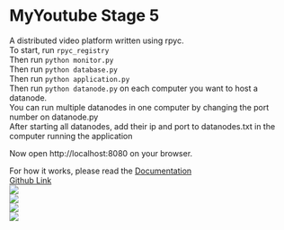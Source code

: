 # MyYoutube Stage 5
A distributed video platform written using rpyc.  
To start, run `rpyc_registry`  
Then run `python monitor.py`  
Then run `python database.py`  
Then run `python application.py`  
Then run `python datanode.py` on each computer you want to host a datanode.  
You can run multiple datanodes in one computer by changing the port number on datanode.py  
After starting all datanodes, add their ip and port to datanodes.txt in the computer running the application  

Now open http://localhost:8080 on your browser.  

For how it works, please read the [Documentation](MyYoutube%20-%20Entrega%203.pdf)  
[Github Link](https://github.com/gustavomoura628/MyYoutube-Entrega3)  
![](screenshot_2.png)  
![](screenshot_1.png)  
![](screenshot_0.png)  
![](architecture.png)  
